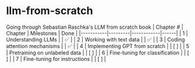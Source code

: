 # llm-from-scratch
Going through Sebastian Raschka's LLM from scratch book
| Chapter # | Chapter | Milestones | Done |
|-----------|---------|------------|------|
| 1         | Understanding LLMs |  | ✅ |
| 2         | Working with text data |  | ✅ |
| 3         | Coding attention mechanisms |  | ✅ |
| 4         | Implementing GPT from scratch |  | [ ] |
| 5         | Pretraining on unlabeled data |  | [ ] |
| 6         | Fine-tuning for classification |  | [ ] |
| 7         | Fine-tuning for instructions |  | [ ] |
